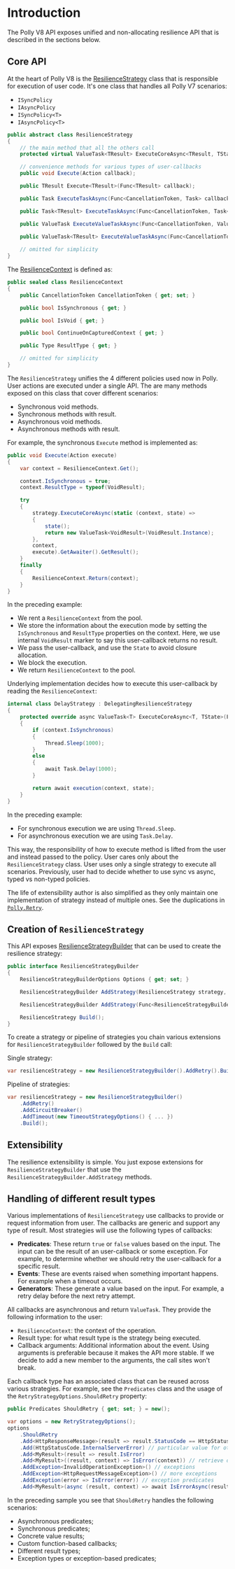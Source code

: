 # Introduction

The Polly V8 API exposes unified and non-allocating resilience API that is described in the sections below.

## Core API

At the heart of Polly V8 is the [ResilienceStrategy](ResilienceStrategy.cs) class that is responsible for execution of user code. It's one class that handles all Polly V7 scenarios:

- `ISyncPolicy`
- `IAsyncPolicy`
- `ISyncPolicy<T>`
- `IAsyncPolicy<T>`

``` csharp
public abstract class ResilienceStrategy
{
    // the main method that all the others call
    protected virtual ValueTask<TResult> ExecuteCoreAsync<TResult, TState>(Func<ResilienceContext, TState, ValueTask<TResult>> execution, ResilienceContext context, TState state);

    // convenience methods for various types of user-callbacks
    public void Execute(Action callback);

    public TResult Execute<TResult>(Func<TResult> callback);

    public Task ExecuteTaskAsync(Func<CancellationToken, Task> callback, CancellationToken cancellationToken = default);

    public Task<TResult> ExecuteTaskAsync(Func<CancellationToken, Task<TResult>> callback, CancellationToken cancellationToken = default);

    public ValueTask ExecuteValueTaskAsync(Func<CancellationToken, ValueTask> callback, CancellationToken cancellationToken = default);

    public ValueTask<TResult> ExecuteValueTaskAsync(Func<CancellationToken, ValueTask<TResult>> callback, CancellationToken cancellationToken = default);
    
    // omitted for simplicity
}
```

The [ResilienceContext](ResilienceContext.cs) is defined as:

``` csharp
public sealed class ResilienceContext
{
    public CancellationToken CancellationToken { get; set; }

    public bool IsSynchronous { get; }

    public bool IsVoid { get; }

    public bool ContinueOnCapturedContext { get; }

    public Type ResultType { get; }

    // omitted for simplicity
}
```

The `ResilienceStrategy` unifies the 4 different policies used now in Polly. User actions are executed under a single API. The are many methods
exposed on this class that cover different scenarios:

- Synchronous void methods.
- Synchronous methods with result.
- Asynchronous void methods.
- Asynchronous methods with result.

For example, the synchronous `Execute` method is implemented as:

``` csharp
public void Execute(Action execute)
{
    var context = ResilienceContext.Get();

    context.IsSynchronous = true;
    context.ResultType = typeof(VoidResult);

    try
    {
        strategy.ExecuteCoreAsync(static (context, state) =>
        {
            state();
            return new ValueTask<VoidResult>(VoidResult.Instance);
        }, 
        context, 
        execute).GetAwaiter().GetResult();
    }
    finally
    {
        ResilienceContext.Return(context);
    }
}
```

In the preceding example:

- We rent a `ResilienceContext` from the pool.
- We store the information about the execution mode by setting the `IsSynchronous` and `ResultType` properties on the context. Here, we use internal `VoidResult` marker to say this user-callback returns no result.
- We pass the user-callback, and use the `State` to avoid closure allocation.
- We block the execution.
- We return `ResilienceContext` to the pool.

Underlying implementation decides how to execute this user-callback by reading the `ResilienceContext`:

``` csharp
internal class DelayStrategy : DelegatingResilienceStrategy
{
    protected override async ValueTask<T> ExecuteCoreAsync<T, TState>(Func<ResilienceContext, TState, ValueTask<T>> callback, ResilienceContext context, TState state)
    {
        if (context.IsSynchronous)
        {
            Thread.Sleep(1000);
        }
        else
        {
            await Task.Delay(1000);
        }

        return await execution(context, state);
    }
}
```

In the preceding example:

- For synchronous execution we are using `Thread.Sleep`.
- For asynchronous execution we are using `Task.Delay`.

This way, the responsibility of how to execute method is lifted from the user and instead passed to the policy. User cares only about the `ResilienceStrategy` class. User uses only a single strategy to execute all scenarios. Previously, user had to decide whether to use sync vs async, typed vs non-typed policies.

The life of extensibility author is also simplified as they only maintain one implementation of strategy instead of multiple ones. See the duplications in [`Polly.Retry`](https://github.com/App-vNext/Polly/tree/main/src/Polly/Retry).

## Creation of `ResilienceStrategy`

This API exposes [ResilienceStrategyBuilder](Builder/ResilienceStrategyBuilder.cs) that can be used to create the resilience strategy:

``` csharp
public interface ResilienceStrategyBuilder
{
    ResilienceStrategyBuilderOptions Options { get; set; }

    ResilienceStrategyBuilder AddStrategy(ResilienceStrategy strategy, ResilienceStrategyOptions? options = null);

    ResilienceStrategyBuilder AddStrategy(Func<ResilienceStrategyBuilderContext, ResilienceStrategy> factory, ResilienceStrategyOptions? options = null);

    ResilienceStrategy Build();
}
```

To create a strategy or pipeline of strategies you chain various extensions for `ResilienceStrategyBuilder` followed by the `Build` call:

Single strategy:

``` csharp
var resilienceStrategy = new ResilienceStrategyBuilder().AddRetry().Build();
```

Pipeline of strategies:

``` csharp
var resilienceStrategy = new ResilienceStrategyBuilder()
    .AddRetry()
    .AddCircuitBreaker()
    .AddTimeout(new TimeoutStrategyOptions() { ... })
    .Build();
```

## Extensibility

The resilience extensibility is simple. You just expose extensions for `ResilienceStrategyBuilder` that use the `ResilienceStrategyBuilder.AddStrategy` methods.

## Handling of different result types

Various implementations of `ResilienceStrategy` use callbacks to provide or request information from user. The callbacks are generic and support any type of result. Most strategies will use the following types of callbacks:

- **Predicates**: These return `true` or `false` values based on the input. The input can be the result of an user-callback or some exception. For example, to determine whether we should retry the user-callback for a specific result.
- **Events**: These are events raised when something important happens. For example when a timeout occurs.
- **Generators**: These generate a value based on the input. For example, a retry delay before the next retry attempt.

All callbacks are asynchronous and return `ValueTask`. They provide the following information to the user:

- `ResilienceContext`: the context of the operation.
- Result type: for what result type is the strategy being executed.
- Callback arguments: Additional information about the event. Using arguments is preferable because it makes the API more stable. If we decide to add a new member to the arguments, the call sites won't break.

Each callback type has an associated class that can be reused across various strategies. For example, see the `Predicates` class and the usage of the `RetryStrategyOptions.ShouldRetry` property:

``` csharp
public Predicates ShouldRetry { get; set; } = new();
```

``` csharp
var options = new RetryStrategyOptions();
options
    .ShouldRetry
    .Add<HttpResponseMessage>(result => result.StatusCode == HttpStatusCode.InternalServerError) // inspecting the result
    .Add(HttpStatusCode.InternalServerError) // particular value for other type
    .Add<MyResult>(result => result.IsError)
    .Add<MyResult>((result, context) => IsError(context)) // retrieve data from context for evaluation
    .AddException<InvalidOperationException>() // exceptions
    .AddException<HttpRequestMessageException>() // more exceptions
    .AddException(error => IsError(error)) // exception predicates
    .Add<MyResult>(async (result, context) => await IsErrorAsync(result, context)); // async predicates
```

In the preceding sample you see that `ShouldRetry` handles the following scenarios:

- Asynchronous predicates;
- Synchronous predicates;
- Concrete value results;
- Custom function-based callbacks;
- Different result types;
- Exception types or exception-based predicates;
